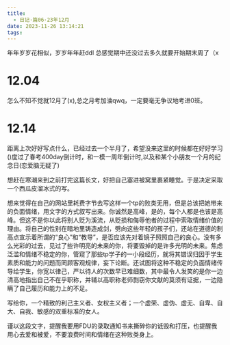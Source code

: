 ```yaml
---
title:
  - 日记·篇06·23年12月
date: 2023-11-26 13:14:21
tags:
---
```

年年岁岁花相似，岁岁年年赶ddl
总感觉期中还没过去多久就要开始期末周了（x
<!--more-->
<h1>12.04</h1>
<p>怎么不知不觉就12月了(x),总之月考加油qwq，一定要毫无争议地考进0班。<p>
<h1>12.14</h1>
<p>距离上次好好写点什么，已经过去一个半月了，希望没来这里的时候都在好好学习()度过了春考400day倒计时，和一模一周年倒计时,以及和某个小朋友一个月的纪念日(恋爱脑无疑了)<p>
<p>想赶在寒潮来到之前打完这篇长文，好把自己塞进被窝里裹紧睡觉。于是决定采取一个西瓜皮溜冰式的写。<p>
<p>想来觉得在自己的网站里耗费字节去写这样一个tp的败类无用，但是总该把她带来的负面情绪，用文字的方式叙写出来。你诚然是高峰，是的，每个人都是也该是高峰。但这不是你以此将别人贬为溪流，从贬损和侮辱他者的过程中索取情绪价值的理由。将自己的性别在暗地里铸造成剑，劈向这些年轻的孩子们，还站在道德的制高点宣示着所谓的“良心”和“教导”，是否应该先对着镜子照照自己的良心。没有多么光彩的过去，见过了些许明亮的未来的你，将要毁掉的是许多光明的未来。焦虑泛滥和情绪不稳定的你，管窥了那些tp学子的一小段经历，就将其错误归因于学生素质和能力的问题而罔顾客观规律，妄下论断。还试图将这种不稳定的负面情绪传导给学生，你宽以律己，严以待人的次数早已难细数，其中最令人发笑的是你一边清高地指出自己不在乎职称，并辅以高职称老师剽窃你文献的莫须有证据，一边隐瞒了自己履历和能力上的不足。
<p>写给你，一个精致的利己主义者、女权主义者；一个虚荣、虚伪、虚无、自卑、自大、自我、敏感的双重标准的女人。<p>
<p>谨以这段文字，提醒我要用FDU的录取通知书来撕碎你的诋毁和打压，也提醒我用心去爱和被爱，不要浪费时间和情绪在这种败类身上。<p>
